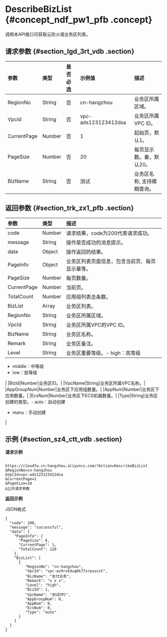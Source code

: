 # DescribeBizList {#concept_ndf_pw1_pfb .concept}

调用本API接口可获取云防火墙业务区列表。

## 请求参数 {#section_lgd_3rt_vdb .section}

|参数|类型|是否必选|示例值|描述|
|:-|:-|:---|:--|:-|
|RegionNo|String|否|cn-hangzhou|业务区所属区域。|
|VpcId|String|否|vpc-ads123123412dsa|业务区所属VPC ID。|
|CurrentPage|Number|否|1|起始页，默认1。|
|PageSize|Number|否|20|每页显示数。量，默认20。|
|BizName|String|否|测试|业务区名称, 支持模糊查询。|

## 返回参数 {#section_trk_zx1_pfb .section}

|参数|类型|描述|
|:-|:-|:-|
|code|Number|请求结果，code为200代表请求成功。|
|message|String|操作是否成功的消息提示。|
|data|Object|操作返回的结果。|
|PageInfo|Object|业务区列表页面信息，包含当前页、每页显示量等。|
|PageSize|Number|每页数量。|
|CurrentPage|Number|当前页。|
|TotalCount|Number|应用组列表总条数。|
|BizList|Array|业务区列表。|
|RegionNo|String|业务区所属区域。|
|VpcId|String|业务区所属VPC的VPC ID。|
|BizName|String|业务区名称。|
|Remark|String|业务区备注。|
|Level|String|业务区重要等级。-   high：高等级
-   middle：中等级
-   low：低等级

|
|BizId|Number|业务区ID。|
|VpcName|String|业务区所属VPC名称。|
|AppGroupNum|Number|业务区下应用组数量。|
|AppNum|Number|业务区下应用数量。|
|EcsNum|Number|业务区下ECS机器数量。|
|Type|String|业务区创建的类型。-   auto：自动创建
-   manu：手动创建

|

## 示例 {#section_sz4_ctt_vdb .section}

**请求示例**

```

https://cloudfw.cn-hangzhou.aliyuncs.com/?Action=DescribeBizList
&RegionNo=cn-hangzhou
&VpcId=vpc-ads123123412dsa
&CurrentPage=1
&PageSize=10
&公共请求参数
```

**返回示例**

JSON格式

```
{ 
  "code": 200, 
  "message": "successful",  
  "data": {
    "PageInfo": { 
      "PageSize": 6, 
      "CurrentPage": 1,
      "TotalCount": 120
    },
    "BizList": [ 
      {
         "RegionNo": "cn-hangzhou", 
         "VpcId": "vpc-wz9rxkduq0k77srpxocxt",
         "BizName": "支付业务",
         "Remark": "x x x",
         "Level": "high",
         "BizId": 1,
         "VpcName": "测试VPC",
         "AppGroupNum": 0,
         "AppNum": 0,
         "EcsNum": 0, 
         "Type": "auto"
      }
    ] 
  } 
}
```

